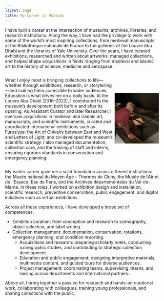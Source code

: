 ```yaml
---
layout: page
title: My Career in Museums
---
```


I have built a career at the intersection of museums, archives, libraries, and research institutions. Along the way, I have had the privilege to work with some of the world’s most inspiring collections, from medieval manuscripts at the Bibliothèque nationale de France to the galleries of the Louvre Abu Dhabi and the libraries of Yale University. Over the years, I have curated exhibitions, researched and written about artworks, managed collections, and helped shape acquisitions in fields ranging from medieval and Islamic art to the history of science, medicine and aerospace.

<div style="display: flex; align-items: center;">

What I enjoy most is bringing collections to life—whether through exhibitions, research, or storytelling—and making them accessible to wider audiences. Education is what drives me on a daily basis. At the Louvre Abu Dhabi (2016–2022), I contributed to the museum’s development both before and after its opening. As Assistant Curator and later Researcher, I oversaw acquisitions in medieval and Islamic art, manuscripts, and scientific instruments, curated and coordinated international exhibitions such as Furusiyya: the Art of Chivalry between East and West and Letters of Light, and co-developed the museum’s scientific strategy. I also managed documentation, collection care, and the training of staff and interns, ensuring rigorous standards in conservation and emergency planning.

  <a href="/assets/img/LAD.jpg" data-lightbox="PBP" data-title="Louvre Abu Dhabi ©Beverly Galdamez">
    <img src="/assets/img/LAD.jpg" title="Louvre Abu Dhabi ©Beverly Galdamez" style="width: 2000px; margin-right: 100px;">
  </a>
  
</div>

My earlier career gave me a solid foundation across different institutions: the Musée national du Moyen Âge – Thermes de Cluny, the Musée de l’Air et de l’Espace, Eau de Paris, and the Archives départementales du Val-de-Marne. In these roles, I worked on exhibition design and installation, scientific research, preventive conservation, public engagement, and digital initiatives such as virtual exhibitions.

Across all these experiences, I have developed a broad set of competences:
  - Exhibition curation: from conception and research to scenography, object selection, and label writing.
  - Collection management: documentation, conservation, rotations, emergency planning, and condition reporting.
	- Acquisitions and research: preparing scholarly notes, conducting iconographic studies, and contributing to strategic collection development.
	- Education and public engagement: designing interpretive materials, multimedia content, and guided tours for diverse audiences.
	- Project management: coordinating teams, supervising interns, and liaising across departments and international partners.

Above all, I bring together a passion for research and hands-on curatorial work, collaborating with colleagues, training young professionals, and sharing collections with the public.